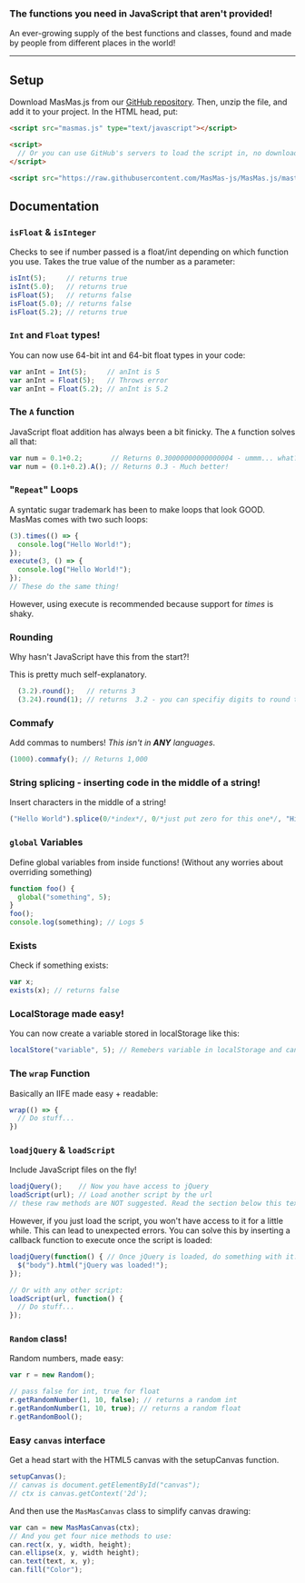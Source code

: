 ### The functions you need in JavaScript that aren't provided!  
An ever-growing supply of the best functions and classes, found and made by people from different places in the world!

--------------

## Setup  

Download MasMas.js from our [GitHub repository][GitHub Main].  Then, unzip the file, and add it to your project.
In the HTML head, put:
```html
<script src="masmas.js" type="text/javascript"></script>

<script>
  // Or you can use GitHub's servers to load the script in, no download required!
</script>

<script src="https://raw.githubusercontent.com/MasMas-js/MasMas.js/master/masmas.js" type="text/javascript"></script>
```

## Documentation  

### `isFloat` & `isInteger`
Checks to see if number passed is a float/int depending on which function you use.  Takes the true value of the number as a parameter:
```js
isInt(5);     // returns true
isInt(5.0);   // returns true
isFloat(5);   // returns false
isFloat(5.0); // returns false
isFloat(5.2); // returns true
```

### `Int` and `Float` types!  

You can now use 64-bit int and 64-bit float types in your code:
```js
var anInt = Int(5);     // anInt is 5
var anInt = Float(5);   // Throws error
var anInt = Float(5.2); // anInt is 5.2
```

### The `A` function  

JavaScript float addition has always been a bit finicky.
The `A` function solves all that:
```js
var num = 0.1+0.2;       // Returns 0.30000000000000004 - ummm... what?!
var num = (0.1+0.2).A(); // Returns 0.3 - Much better!
```

### "`Repeat`" Loops  

A syntatic sugar trademark has been to make loops that look GOOD.  MasMas comes with two such loops:
```js
(3).times(() => {
  console.log("Hello World!");
});
execute(3, () => {
  console.log("Hello World!");
});
// These do the same thing! 
```
However, using execute is recommended because support for *times* is shaky.  

### Rounding  

Why hasn't JavaScript have this from the start?!  

This is pretty much self-explanatory.
```js
  (3.2).round();   // returns 3
  (3.24).round(1); // returns  3.2 - you can specifiy digits to round to.
```

### Commafy  

Add commas to numbers!  *This isn't in **ANY** languages*.  

```js
(1000).commafy(); // Returns 1,000
```

### String splicing - inserting code in the middle of a string!  

Insert characters in the middle of a string!
```js
("Hello World").splice(0/*index*/, 0/*just put zero for this one*/, "Hi") // returns "HiHello World"
```

### `global` Variables  

Define global variables from inside functions! (Without any worries about overriding something)
```js
function foo() {
  global("something", 5);
}
foo();
console.log(something); // Logs 5
```

### Exists  

Check if something exists:  
```js
var x;
exists(x); // returns false
```

### LocalStorage made easy!  

You can now create a variable stored in localStorage like this:
```js
localStore("variable", 5); // Remebers variable in localStorage and can update
```

### The `wrap` Function  

Basically an IIFE made easy + readable:
```js
wrap(() => {
  // Do stuff...
})
```

### `loadjQuery` & `loadScript`  

Include JavaScript files on the fly!
```js
loadjQuery();    // Now you have access to jQuery
loadScript(url); // Load another script by the url
// these raw methods are NOT suggested. Read the section below this text for more info.
```
However, if you just load the script, you won't have access to it for a little while. 
This can lead to unexpected errors. You can solve this by inserting a callback function to 
execute once the script is loaded:
```js
loadjQuery(function() { // Once jQuery is loaded, do something with it.
  $("body").html("jQuery was loaded!");
});

// Or with any other script:
loadScript(url, function() {
  // Do stuff...
});
```

### `Random` class!  

Random numbers, made easy:
```js
var r = new Random();

// pass false for int, true for float
r.getRandomNumber(1, 10, false); // returns a random int
r.getRandomNumber(1, 10, true); // returns a random float
r.getRandomBool();
```

### Easy `canvas` interface  

Get a head start with the HTML5 canvas with the setupCanvas function.
```js
setupCanvas();
// canvas is document.getElementById("canvas");
// ctx is canvas.getContext('2d');
```
And then use the `MasMasCanvas` class to simplify canvas drawing:
```js
var can = new MasMasCanvas(ctx);
// And you get four nice methods to use:
can.rect(x, y, width, height);
can.ellipse(x, y, width height);
can.text(text, x, y);
can.fill("Color");
```

[GitHub Main]: https://github.com/MasMas-js/MasMas.js
